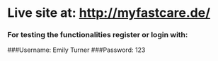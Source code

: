 # Live site at: http://myfastcare.de/

### For testing the functionalities register or login with:
###Username: Emily Turner
###Password: 123
